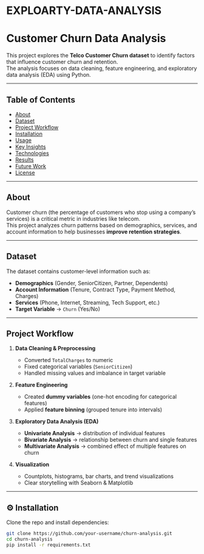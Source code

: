 # EXPLOARTY-DATA-ANALYSIS
 # Customer Churn Data Analysis

This project explores the **Telco Customer Churn dataset** to identify factors that influence customer churn and retention.  
The analysis focuses on data cleaning, feature engineering, and exploratory data analysis (EDA) using Python.  

---

##  Table of Contents
- [About](#about)
- [Dataset](#dataset)
- [Project Workflow](#project-workflow)
- [Installation](#installation)
- [Usage](#usage)
- [Key Insights](#key-insights)
- [Technologies](#technologies)
- [Results](#results)
- [Future Work](#future-work)
- [License](#license)

---

##  About
Customer churn (the percentage of customers who stop using a company’s services) is a critical metric in industries like telecom.  
This project analyzes churn patterns based on demographics, services, and account information to help businesses **improve retention strategies**.  

---

##  Dataset
The dataset contains customer-level information such as:
- **Demographics** (Gender, SeniorCitizen, Partner, Dependents)  
- **Account Information** (Tenure, Contract Type, Payment Method, Charges)  
- **Services** (Phone, Internet, Streaming, Tech Support, etc.)  
- **Target Variable** → `Churn` (Yes/No)  

---

## Project Workflow
1. **Data Cleaning & Preprocessing**
   - Converted `TotalCharges` to numeric
   - Fixed categorical variables (`SeniorCitizen`)
   - Handled missing values and imbalance in target variable

2. **Feature Engineering**
   - Created **dummy variables** (one-hot encoding for categorical features)  
   - Applied **feature binning** (grouped tenure into intervals)  

3. **Exploratory Data Analysis (EDA)**
   - **Univariate Analysis** → distribution of individual features  
   - **Bivariate Analysis** → relationship between churn and single features  
   - **Multivariate Analysis** → combined effect of multiple features on churn  

4. **Visualization**
   - Countplots, histograms, bar charts, and trend visualizations  
   - Clear storytelling with Seaborn & Matplotlib  

---

## ⚙️ Installation
Clone the repo and install dependencies:
```bash
git clone https://github.com/your-username/churn-analysis.git
cd churn-analysis
pip install -r requirements.txt
